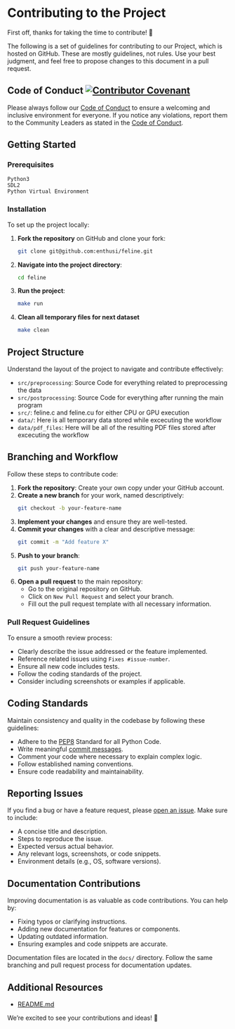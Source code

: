 # Contributing to the Project

First off, thanks for taking the time to contribute! 🎉

The following is a set of guidelines for contributing to our Project, which is hosted on GitHub. These are mostly guidelines, not rules. Use your best judgment, and feel free to propose changes to this document in a pull request.


## Code of Conduct [![Contributor Covenant](https://img.shields.io/badge/Contributor%20Covenant-2.1-4baaaa.svg)](CONDUCT.md)

Please always follow our [Code of Conduct](CONDUCT.md) to ensure a welcoming and inclusive environment for everyone. If you notice any violations, report them to the Community Leaders as stated in the [Code of Conduct](CONDUCT.md).

## Getting Started

### Prerequisites

```
Python3
SDL2
Python Virtual Environment
```

### Installation

To set up the project locally:

1. **Fork the repository** on GitHub and clone your fork:
    ```bash
    git clone git@github.com:enthusi/feline.git
    ```

2. **Navigate into the project directory**:
    ```bash
    cd feline
    ```
4. **Run the project**:
    ```bash
    make run
    ```
5. **Clean all temporary files for next dataset**
   ```bash
   make clean
   ```

## Project Structure

Understand the layout of the project to navigate and contribute effectively:

- `src/preprocessing`: Source Code for everything related to preprocessing the data
- `src/postprocessing`: Source Code for everything after running the main program
- `src/`: feline.c and feline.cu for either CPU or GPU execution
- `data/`: Here is all temporary data stored while excecuting the workflow
- `data/pdf_files`: Here will be all of the resulting PDF files stored after excecuting the workflow


## Branching and Workflow

Follow these steps to contribute code:

1. **Fork the repository**: Create your own copy under your GitHub account.
2. **Create a new branch** for your work, named descriptively:
    ```bash
    git checkout -b your-feature-name
    ```
3. **Implement your changes** and ensure they are well-tested.
4. **Commit your changes** with a clear and descriptive message:
    ```bash
    git commit -m "Add feature X"
    ```
5. **Push to your branch**:
    ```bash
    git push your-feature-name
    ```
6. **Open a pull request** to the main repository:
    - Go to the original repository on GitHub.
    - Click on `New Pull Request` and select your branch.
    - Fill out the pull request template with all necessary information.

### Pull Request Guidelines

To ensure a smooth review process:

- Clearly describe the issue addressed or the feature implemented.
- Reference related issues using `Fixes #issue-number`.
- Ensure all new code includes tests.
- Follow the coding standards of the project.
- Consider including screenshots or examples if applicable.

## Coding Standards

Maintain consistency and quality in the codebase by following these guidelines:

- Adhere to the [PEP8](https://peps.python.org/pep-0008/) Standard for all Python Code.
- Write meaningful [commit messages](https://www.conventionalcommits.org/en/v1.0.0/).
- Comment your code where necessary to explain complex logic.
- Follow established naming conventions.
- Ensure code readability and maintainability.


## Reporting Issues

If you find a bug or have a feature request, please [open an issue](https://github.com/enthusi/feline/issues). Make sure to include:

- A concise title and description.
- Steps to reproduce the issue.
- Expected versus actual behavior.
- Any relevant logs, screenshots, or code snippets.
- Environment details (e.g., OS, software versions).

## Documentation Contributions

Improving documentation is as valuable as code contributions. You can help by:

- Fixing typos or clarifying instructions.
- Adding new documentation for features or components.
- Updating outdated information.
- Ensuring examples and code snippets are accurate.

Documentation files are located in the `docs/` directory. Follow the same branching and pull request process for documentation updates.


## Additional Resources

- [README.md](README.md)

We’re excited to see your contributions and ideas! 🎉
